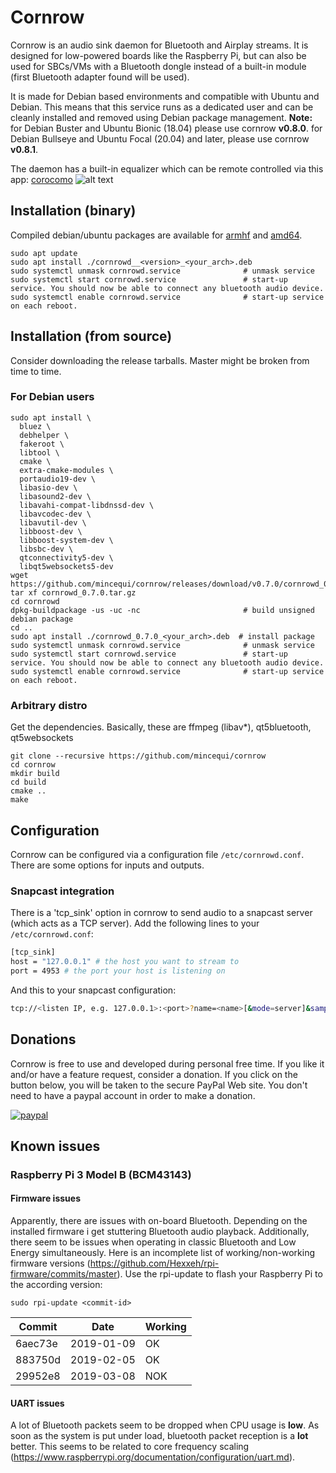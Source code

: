 # Cornrow

Cornrow is an audio sink daemon for Bluetooth and Airplay streams. It is designed for low-powered boards like the Raspberry Pi, but can also be used for SBCs/VMs with a Bluetooth dongle instead of a built-in module (first Bluetooth adapter found will be used).

It is made for Debian based environments and compatible with Ubuntu and Debian. This means that this service runs as a dedicated user and can be cleanly installed and removed using Debian package management.
**Note:** for Debian Buster and Ubuntu Bionic (18.04) please use cornrow **v0.8.0**.
for Debian Bullseye and Ubuntu Focal (20.04) and later, please use cornrow **v0.8.1**.

The daemon has a built-in equalizer which can be remote controlled via this app:
[corocomo](https://play.google.com/store/apps/details?id=org.cornrow.corocomo)
![alt text](https://github.com/mincequi/cornrow/blob/master/data/screenshot_1.png)



## Installation (binary)
Compiled debian/ubuntu packages are available for [armhf](https://github.com/mincequi/cornrow/releases/download/v0.7.0/cornrowd_0.7.0_armhf.deb) and [amd64](https://github.com/mincequi/cornrow/releases/download/v0.6.0/cornrowd_0.6.0_amd64.deb).

```
sudo apt update
sudo apt install ./cornrowd__<version>_<your_arch>.deb
sudo systemctl unmask cornrowd.service              # unmask service
sudo systemctl start cornrowd.service               # start-up service. You should now be able to connect any bluetooth audio device.
sudo systemctl enable cornrowd.service              # start-up service on each reboot.
```

## Installation (from source)
Consider downloading the release tarballs. Master might be broken from time to time.

### For Debian users
```
sudo apt install \
  bluez \
  debhelper \
  fakeroot \
  libtool \
  cmake \
  extra-cmake-modules \
  portaudio19-dev \
  libasio-dev \
  libasound2-dev \
  libavahi-compat-libdnssd-dev \
  libavcodec-dev \
  libavutil-dev \
  libboost-dev \
  libboost-system-dev \
  libsbc-dev \
  qtconnectivity5-dev \
  libqt5websockets5-dev
wget https://github.com/mincequi/cornrow/releases/download/v0.7.0/cornrowd_0.7.0.tar.gz
tar xf cornrowd_0.7.0.tar.gz
cd cornrowd
dpkg-buildpackage -us -uc -nc                       # build unsigned debian package
cd ..
sudo apt install ./cornrowd_0.7.0_<your_arch>.deb  # install package
sudo systemctl unmask cornrowd.service              # unmask service
sudo systemctl start cornrowd.service               # start-up service. You should now be able to connect any bluetooth audio device.
sudo systemctl enable cornrowd.service              # start-up service on each reboot.
```

### Arbitrary distro
Get the dependencies. Basically, these are ffmpeg (libav*), qt5bluetooth, qt5websockets
```
git clone --recursive https://github.com/mincequi/cornrow
cd cornrow
mkdir build
cd build
cmake ..
make
```

## Configuration
Cornrow can be configured via a configuration file `/etc/cornrowd.conf`. There are some options for inputs and outputs.

### Snapcast integration
There is a 'tcp_sink' option in cornrow to send audio to a snapcast server (which acts as a TCP server).
Add the following lines to your `/etc/cornrowd.conf`:
```sh
[tcp_sink]
host = "127.0.0.1" # the host you want to stream to
port = 4953 # the port your host is listening on
```
And this to your snapcast configuration:
```sh
tcp://<listen IP, e.g. 127.0.0.1>:<port>?name=<name>[&mode=server]&sampleformat=44100:16:2
```

## Donations
Cornrow is free to use and developed during personal free time. If you like it and/or have a feature request, consider a donation. If you click on the button below, you will be taken to the secure PayPal Web site. You don't need to have a paypal account in order to make a donation.

[![paypal](https://www.paypalobjects.com/en_US/DK/i/btn/btn_donateCC_LG.gif)](https://www.paypal.com/cgi-bin/webscr?cmd=_s-xclick&hosted_button_id=22P2UZ4H6Z8FS)

## Known issues
### Raspberry Pi 3 Model B (BCM43143)
#### Firmware issues
Apparently, there are issues with on-board Bluetooth. Depending on the installed firmware i get stuttering Bluetooth audio playback. Additionally, there seem to be issues when operating in classic Bluetooth and Low Energy simultaneously.
Here is an incomplete list of working/non-working firmware versions (https://github.com/Hexxeh/rpi-firmware/commits/master). Use the rpi-update to flash your Raspberry Pi to the according version:
```shell
sudo rpi-update <commit-id>
```
Commit | Date | Working
--- | --- | ---
6aec73e | 2019-01-09 | OK
883750d | 2019-02-05 | OK
29952e8 | 2019-03-08 | NOK

#### UART issues
A lot of Bluetooth packets seem to be dropped when CPU usage is **low**. As soon as the system is put under load, bluetooth packet reception is a **lot** better. This seems to be related to core frequency scaling (https://www.raspberrypi.org/documentation/configuration/uart.md).
